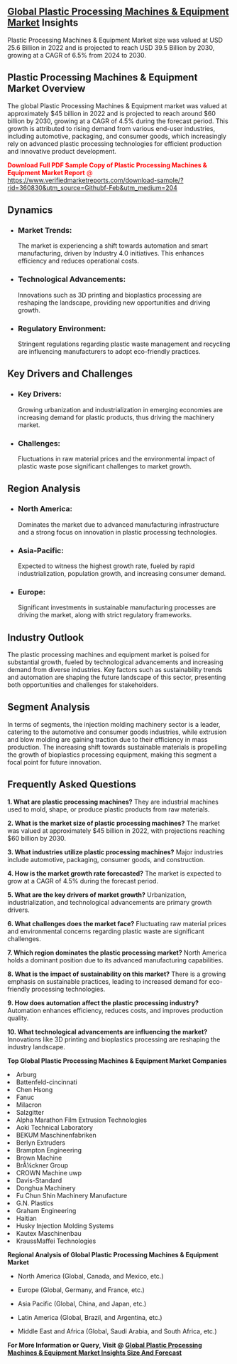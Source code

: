 <h2><a href="https://www.verifiedmarketreports.com/download-sample/?rid=360830&amp;utm_source=Githubf&amp;utm_medium=204" target="_blank">Global Plastic Processing Machines & Equipment Market</a> Insights</h2><p>Plastic Processing Machines & Equipment Market size was valued at USD 25.6 Billion in 2022 and is projected to reach USD 39.5 Billion by 2030, growing at a CAGR of 6.5% from 2024 to 2030.</p><p> <h2>Plastic Processing Machines & Equipment Market Overview</h2> <p>The global Plastic Processing Machines & Equipment market was valued at approximately $45 billion in 2022 and is projected to reach around $60 billion by 2030, growing at a CAGR of 4.5% during the forecast period. This growth is attributed to rising demand from various end-user industries, including automotive, packaging, and consumer goods, which increasingly rely on advanced plastic processing technologies for efficient production and innovative product development.</p> <p><p><span class=""><span style="color: #ff0000;"><strong>Download Full PDF Sample Copy of Plastic Processing Machines & Equipment Market Report</strong> @ </span><a href="https://www.verifiedmarketreports.com/download-sample/?rid=360830&amp;utm_source=Githubf-Feb&amp;utm_medium=204" target="_blank">https://www.verifiedmarketreports.com/download-sample/?rid=360830&amp;utm_source=Githubf-Feb&amp;utm_medium=204</a></span></p></p> <h2>Dynamics</h2> <ul> <li><h3>Market Trends:</h3> The market is experiencing a shift towards automation and smart manufacturing, driven by Industry 4.0 initiatives. This enhances efficiency and reduces operational costs.</li> <li><h3>Technological Advancements:</h3> Innovations such as 3D printing and bioplastics processing are reshaping the landscape, providing new opportunities and driving growth.</li> <li><h3>Regulatory Environment:</h3> Stringent regulations regarding plastic waste management and recycling are influencing manufacturers to adopt eco-friendly practices.</li> </ul> <h2>Key Drivers and Challenges</h2> <ul> <li><h3>Key Drivers:</h3> Growing urbanization and industrialization in emerging economies are increasing demand for plastic products, thus driving the machinery market.</li> <li><h3>Challenges:</h3> Fluctuations in raw material prices and the environmental impact of plastic waste pose significant challenges to market growth.</li> </ul> <h2>Region Analysis</h2> <ul> <li><h3>North America:</h3> Dominates the market due to advanced manufacturing infrastructure and a strong focus on innovation in plastic processing technologies.</li> <li><h3>Asia-Pacific:</h3> Expected to witness the highest growth rate, fueled by rapid industrialization, population growth, and increasing consumer demand.</li> <li><h3>Europe:</h3> Significant investments in sustainable manufacturing processes are driving the market, along with strict regulatory frameworks.</li> </ul> <h2>Industry Outlook</h2> <p>The plastic processing machines and equipment market is poised for substantial growth, fueled by technological advancements and increasing demand from diverse industries. Key factors such as sustainability trends and automation are shaping the future landscape of this sector, presenting both opportunities and challenges for stakeholders.</p> <h2>Segment Analysis</h2> <p>In terms of segments, the injection molding machinery sector is a leader, catering to the automotive and consumer goods industries, while extrusion and blow molding are gaining traction due to their efficiency in mass production. The increasing shift towards sustainable materials is propelling the growth of bioplastics processing equipment, making this segment a focal point for future innovation.</p> <h2>Frequently Asked Questions</h2> <p><strong>1. What are plastic processing machines?</strong> They are industrial machines used to mold, shape, or produce plastic products from raw materials.</p> <p><strong>2. What is the market size of plastic processing machines?</strong> The market was valued at approximately $45 billion in 2022, with projections reaching $60 billion by 2030.</p> <p><strong>3. What industries utilize plastic processing machines?</strong> Major industries include automotive, packaging, consumer goods, and construction.</p> <p><strong>4. How is the market growth rate forecasted?</strong> The market is expected to grow at a CAGR of 4.5% during the forecast period.</p> <p><strong>5. What are the key drivers of market growth?</strong> Urbanization, industrialization, and technological advancements are primary growth drivers.</p> <p><strong>6. What challenges does the market face?</strong> Fluctuating raw material prices and environmental concerns regarding plastic waste are significant challenges.</p> <p><strong>7. Which region dominates the plastic processing market?</strong> North America holds a dominant position due to its advanced manufacturing capabilities.</p> <p><strong>8. What is the impact of sustainability on this market?</strong> There is a growing emphasis on sustainable practices, leading to increased demand for eco-friendly processing technologies.</p> <p><strong>9. How does automation affect the plastic processing industry?</strong> Automation enhances efficiency, reduces costs, and improves production quality.</p> <p><strong>10. What technological advancements are influencing the market?</strong> Innovations like 3D printing and bioplastics processing are reshaping the industry landscape.</p> </p><p><strong>Top Global Plastic Processing Machines & Equipment Market Companies</strong></p><div data-test-id=""><p><li>Arburg</li><li> Battenfeld-cincinnati</li><li> Chen Hsong</li><li> Fanuc</li><li> Milacron</li><li> Salzgitter</li><li> Alpha Marathon Film Extrusion Technologies</li><li> Aoki Technical Laboratory</li><li> BEKUM Maschinenfabriken</li><li> Berlyn Extruders</li><li> Brampton Engineering</li><li> Brown Machine</li><li> BrÃ¼ckner Group</li><li> CROWN Machine uwp</li><li> Davis-Standard</li><li> Donghua Machinery</li><li> Fu Chun Shin Machinery Manufacture</li><li> G.N. Plastics</li><li> Graham Engineering</li><li> Haitian</li><li> Husky Injection Molding Systems</li><li> Kautex Maschinenbau</li><li> KraussMaffei Technologies</li></p><div><strong>Regional Analysis of&nbsp;Global Plastic Processing Machines & Equipment Market</strong></div><ul><li dir="ltr"><p dir="ltr">North America&nbsp;(Global, Canada, and Mexico, etc.)</p></li><li dir="ltr"><p dir="ltr">Europe (Global, Germany, and France, etc.)</p></li><li dir="ltr"><p dir="ltr">Asia Pacific&nbsp;(Global, China, and Japan, etc.)</p></li><li dir="ltr"><p dir="ltr">Latin America&nbsp;(Global, Brazil, and Argentina, etc.)</p></li><li dir="ltr">Middle East and Africa&nbsp;(Global, Saudi Arabia, and South Africa, etc.)</li></ul><p><strong>For More Information or Query, Visit @&nbsp;</strong><strong><a href="https://www.verifiedmarketreports.com/product/plastic-processing-machines-equipment-market/?utm_source=Githubf&amp;utm_medium=204" target="_blank">Global Plastic Processing Machines & Equipment Market Insights Size And Forecast</a></strong></p></div>
